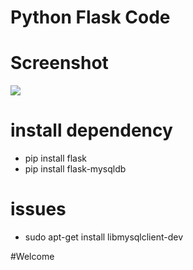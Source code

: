 # Python Flask Code

# Screenshot
![](docs/screenshot.png)

# install dependency
- pip install flask
- pip install flask-mysqldb

# issues
- sudo apt-get install libmysqlclient-dev

#Welcome 
